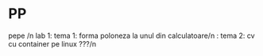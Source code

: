 # PP
pepe
/n
lab 1: tema 1: forma poloneza la unul din calculatoare/n
     : tema 2: cv cu container pe linux ???/n
